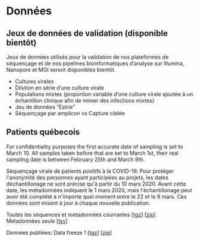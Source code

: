 
# Données

## Jeux de données de validation (disponible bientôt)

Jeux de données utilisés pour la validation de nos plateformes de séquençage et de nos pipelines bioinformatiques d’analyse sur Illumina, Nanopore et MGI seront disponibles bientôt.

<ul>
<li>Cultures virales</li>
<li>Dilution en série d’une culture virale</li>
<li>Populations mixtes (proportion variable d’une culture virale ajoutée à un échantillon clinique afin de mimer des infections mixtes) </li>
<li>Jeu de données “Estrie”</li>
<li>Séquençage par amplicon vs Capture ciblée
</ul>

## Patients québecois
For confidentiality purposes the first accurate date of sampling is set to March 10. All samples taken before that are set to March 1st, their real sampling date is between February 25th and March 9th.

Séquençage virale de patients positifs à la COVID-19. Pour protéger l'anonymité des personnes ayant participées au projets, les dates déchantillonage ne sont précise qu'à partir du 10 mars 2020. Avant cette date, les métadonnées indiquent le 1 mars 2020, mais l'échantillonage peut avoir été complété à n'importe quel moment entre le 22 et le 9 mars. Ces données sont misent à jour à chaque nouvelle publication.

Toutes les séquences et metadonnées courrantes  [<a name="tgz" href="https://covseq.ca/data/all_fasta_and_meta.tgz">tgz</a>]  [<a name="zip" href="https://covseq.ca/data/all_fasta_and_meta.zip">zip</a>]  
Metadonnées seule [<a name="meta" href="https://covseq.ca/data/lspq_metadata.tsv">tsv</a>]

Données publiées:
Data freeze 1 [<a name="freeze1" href="https://covseq.ca/data/releases/data_freeze1.tgz">tgz</a>] [<a name="freeze1" href="https://covseq.ca/data/releases/data_freeze1.zip">zip</a>]
